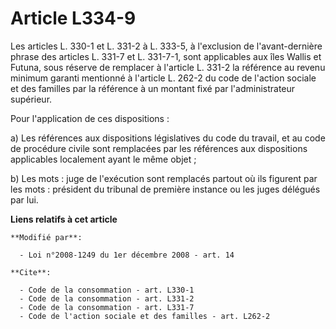 # Article L334-9

Les articles L. 330-1 et L. 331-2 à L. 333-5, à l'exclusion de l'avant-dernière phrase des articles L. 331-7 et L. 331-7-1,
sont applicables aux îles Wallis et Futuna, sous réserve de remplacer à l'article L. 331-2 la référence au revenu minimum
garanti mentionné à l'article L. 262-2 du code de l'action sociale et des familles par la référence à un montant fixé par
l'administrateur supérieur. 

Pour l'application de ces dispositions : 

a) Les références aux dispositions législatives du code du travail, et au code de procédure civile sont remplacées par les
références aux dispositions applicables localement ayant le même objet ; 

b) Les mots : juge de l'exécution sont remplacés partout où ils figurent par les mots : président du tribunal de première
instance ou les juges délégués par lui.

**Liens relatifs à cet article**

	**Modifié par**:

	  - Loi n°2008-1249 du 1er décembre 2008 - art. 14

	**Cite**:

	  - Code de la consommation - art. L330-1
	  - Code de la consommation - art. L331-2
	  - Code de la consommation - art. L331-7
	  - Code de l'action sociale et des familles - art. L262-2
